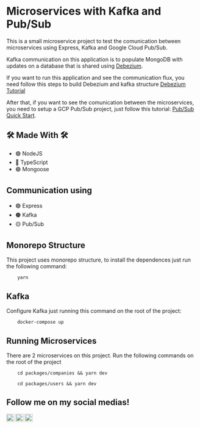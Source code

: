 # Microservices with Kafka and Pub/Sub

This is a small microservice project to test the comunication between microservices using Express, Kafka and Google Cloud Pub/Sub.

Kafka communication on this application is to populate MongoDB with updates on a database that is shared using [Debezium](https://debezium.io/documentation/reference/1.2/).

If you want to run this application and see the communication flux, you need follow this steps to build Debezium and kafka structure [Debezium Tutorial](https://debezium.io/documentation/reference/1.2/tutorial.html)

After that, if you want to see the comunication between the microservices, you need to setup a GCP Pub/Sub project, just follow this tutorial: [Pub/Sub Quick Start](https://cloud.google.com/pubsub/docs/quickstarts).

## 🛠 Made With 🛠

- 🟢 NodeJS
- 🔵 TypeScript
- 🟢 Mongoose

## Communication using
- 🟢 Express
- 🟠 Kafka
- 🟡 Pub/Sub

## Monorepo Structure

This project uses monorepo structure, to install the dependences just run the following command:

```
    yarn
```

## Kafka

Configure Kafka just running this command on the root of the project:

```
    docker-compose up
```

## Running Microservices

There are 2 microservices on this project. Run the following commands on the root of the project

```
    cd packages/companies && yarn dev
```

```
    cd packages/users && yarn dev
```

## Follow me on my social medias!
<a href="https://www.linkedin.com/in/vinicfrancisco/" target="_blank">
    <img src="https://raw.githubusercontent.com/vinicfrancisco/vinicfrancisco/master/assets/linkedin.svg" width="21px"  alt="LinkedIn" align="left" />
</a>

<a href="https://www.instagram.com/vinicfrancisco/" target="_blank">
  <img src="https://raw.githubusercontent.com/vinicfrancisco/vinicfrancisco/master/assets/instagram.svg" width="21px"  alt="Instagram" align="left" />
</a>

<a href="https://telegram.me/vinicfrancisco" target="_blank">
  <img src="https://raw.githubusercontent.com/vinicfrancisco/vinicfrancisco/master/assets/telegram.svg" width="21px"  alt="Telegram" align="left" />
</a>
